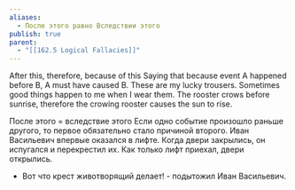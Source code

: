 ```yaml
---
aliases:
  - После этого равно Вследствии этого
publish: true
parent:
  - "[[162.5 Logical Fallacies]]"
---
```

After this, therefore, because of this
Saying that because event A happened before
B, A must have caused B.
These are my lucky trousers. Sometimes good things happen to me when I wear them.
The rooster crows before sunrise, therefore the crowing
rooster causes the sun to rise.

После этого = вследствие этого
Если одно событие произошло раньше другого, то первое обязательно стало причиной второго.
Иван Васильевич впервые оказался в лифте. Когда двери закрылись, он испугался и перекрестил их. Как только лифт приехал, двери открылись.
- Вот что крест животворящий делает! - подытожил
Иван Васильевич.